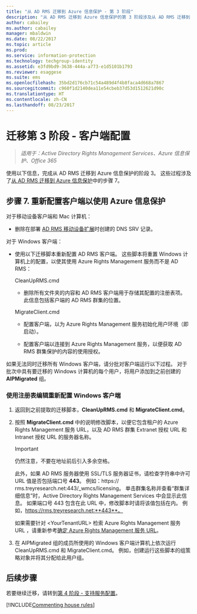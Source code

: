 ```yaml
---
title: "从 AD RMS 迁移到 Azure 信息保护 - 第 3 阶段"
description: "从 AD RMS 迁移到 Azure 信息保护的第 3 阶段涉及从 AD RMS 迁移到 Azure 信息保护中的步骤 7。"
author: cabailey
ms.author: cabailey
manager: mbaldwin
ms.date: 08/22/2017
ms.topic: article
ms.prod: 
ms.service: information-protection
ms.technology: techgroup-identity
ms.assetid: e3fd9bd9-3638-444a-a773-e1d5101b1793
ms.reviewer: esaggese
ms.suite: ems
ms.openlocfilehash: 35bd2d176cb71c54a489d4f4b8faca4d668a7867
ms.sourcegitcommit: c960f1d2140dea11e54cbeb37d53d1512621d90c
ms.translationtype: HT
ms.contentlocale: zh-CN
ms.lasthandoff: 08/23/2017
---
```

# <a name="migration-phase-3---client-side-configuration"></a>迁移第 3 阶段 - 客户端配置

>*适用于：Active Directory Rights Management Services、Azure 信息保护、Office 365*

使用以下信息，完成从 AD RMS 迁移到 Azure 信息保护的阶段 3。 这些过程涉及了[从 AD RMS 迁移到 Azure 信息保护](migrate-from-ad-rms-to-azure-rms.md)中的步骤 7。

## <a name="step-7-reconfigure-clients-to-use-azure-information-protection"></a>步骤 7. 重新配置客户端以使用 Azure 信息保护

对于移动设备客户端和 Mac 计算机：

- 删除在部署 [AD RMS 移动设备扩展](http://technet.microsoft.com/library/dn673574.aspx)时创建的 DNS SRV 记录。

对于 Windows 客户端：

- 使用以下迁移脚本重新配置 AD RMS 客户端。 这些脚本将重置 Windows 计算机上的配置，以使其使用 Azure Rights Management 服务而不是 AD RMS： 
    
    CleanUpRMS.cmd
    
    - 删除所有文件夹的内容和 AD RMS 客户端用于存储其配置的注册表项。 此信息包括客户端的 AD RMS 群集的位置。
    
    MigrateClient.cmd
    
    - 配置客户端，以为 Azure Rights Management 服务初始化用户环境（即启动）。
    
    - 配置客户端以连接到 Azure Rights Management 服务，以便获取 AD RMS 群集保护的内容的使用授权。 

如果无法同时迁移所有 Windows 客户端，请分批对客户端运行以下过程。 对于批次中具有要迁移的 Windows 计算机的每个用户，将用户添加到之前创建的 **AIPMigrated** 组。

### <a name="windows-client-reconfiguration-by-using-registry-edits"></a>使用注册表编辑重新配置 Windows 客户端

1. 返回到之前提取的迁移脚本，**CleanUpRMS.cmd** 和 **MigrateClient.cmd**。

2.  按照 **MigrateClient.cmd** 中的说明修改脚本，以便它包含租户的 Azure Rights Management 服务 URL，以及 AD RMS 群集 Extranet 授权 URL 和 Intranet 授权 URL 的服务器名称。

    > [!IMPORTANT]
    > 仍然注意，不要在地址前后引入多余空格。
    > 
    > 此外，如果 AD RMS 服务器使用 SSL/TLS 服务器证书，请检查字符串中许可 URL 值是否包括端口号 **443**。 例如：https:// rms.treyresearch.net:443/_wmcs/licensing。 单击群集名称并查看“群集详细信息”时，Active Directory Rights Management Services 中会显示此信息。 如果端口号 443 包含在此 URL 中，修改脚本时请将该值包括在内。 例如，https://rms.treyresearch.net:**443**。 

    如果需要针对 &lt;YourTenantURL&gt; 检索 Azure Rights Management 服务 URL ，请重新参考[确定 Azure Rights Management 服务 URL](migrate-from-ad-rms-phase1.md#to-identify-your-azure-rights-management-service-url)。

3.  在 AIPMigrated 组的成员所使用的 Windows 客户端计算机上依次运行 CleanUpRMS.cmd 和 MigrateClient.cmd。 例如，创建运行这些脚本的组策略对象并将其分配给此用户组。

## <a name="next-steps"></a>后续步骤
若要继续迁移，请转到[第 4 阶段 - 支持服务配置](migrate-from-ad-rms-phase3.md)。

[!INCLUDE[Commenting house rules](../includes/houserules.md)]